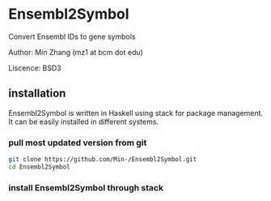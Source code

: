 # Ensembl2Symbol

Convert Ensembl IDs to gene symbols

Author: Min Zhang (mz1 at bcm dot edu)

Liscence: BSD3

## installation

Ensembl2Symbol is written in Haskell using stack for package management. It can be easily installed in different systems.

### pull most updated version from git

```bash
git clone https://github.com/Min-/Ensembl2Symbol.git
cd Ensembl2Symbol
```
### install Ensembl2Symbol through stack

```bash

```

